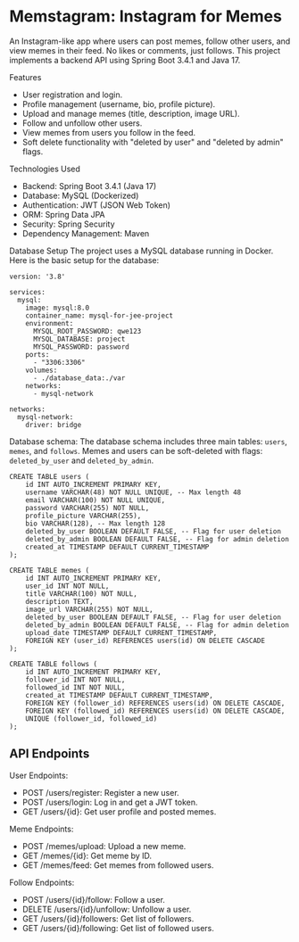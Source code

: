 # Memstagram: Instagram for Memes
An Instagram-like app where users can post memes, follow other users, and view memes in their feed. No likes or comments, just follows. This project implements a backend API using Spring Boot 3.4.1 and Java 17.

Features
- User registration and login.
- Profile management (username, bio, profile picture).
- Upload and manage memes (title, description, image URL).
- Follow and unfollow other users.
- View memes from users you follow in the feed.
- Soft delete functionality with "deleted by user" and "deleted by admin" flags.

Technologies Used
- Backend: Spring Boot 3.4.1 (Java 17)
- Database: MySQL (Dockerized)
- Authentication: JWT (JSON Web Token)
- ORM: Spring Data JPA
- Security: Spring Security
- Dependency Management: Maven

Database Setup
The project uses a MySQL database running in Docker. Here is the basic setup for the database:
```
version: '3.8'

services:
  mysql:
    image: mysql:8.0
    container_name: mysql-for-jee-project
    environment:
      MYSQL_ROOT_PASSWORD: qwe123
      MYSQL_DATABASE: project
      MYSQL_PASSWORD: password
    ports:
      - "3306:3306"
    volumes:
      - ./database_data:./var
    networks:
      - mysql-network

networks:
  mysql-network:
    driver: bridge

```

Database schema:
The database schema includes three main tables: `users`, `memes`, and `follows`. Memes and users can be soft-deleted with flags: `deleted_by_user` and `deleted_by_admin`.

```
CREATE TABLE users (
    id INT AUTO_INCREMENT PRIMARY KEY,
    username VARCHAR(48) NOT NULL UNIQUE, -- Max length 48
    email VARCHAR(100) NOT NULL UNIQUE,
    password VARCHAR(255) NOT NULL,
    profile_picture VARCHAR(255),
    bio VARCHAR(128), -- Max length 128
    deleted_by_user BOOLEAN DEFAULT FALSE, -- Flag for user deletion
    deleted_by_admin BOOLEAN DEFAULT FALSE, -- Flag for admin deletion
    created_at TIMESTAMP DEFAULT CURRENT_TIMESTAMP
);

CREATE TABLE memes (
    id INT AUTO_INCREMENT PRIMARY KEY,
    user_id INT NOT NULL,
    title VARCHAR(100) NOT NULL,
    description TEXT,
    image_url VARCHAR(255) NOT NULL,
    deleted_by_user BOOLEAN DEFAULT FALSE, -- Flag for user deletion
    deleted_by_admin BOOLEAN DEFAULT FALSE, -- Flag for admin deletion
    upload_date TIMESTAMP DEFAULT CURRENT_TIMESTAMP,
    FOREIGN KEY (user_id) REFERENCES users(id) ON DELETE CASCADE
);

CREATE TABLE follows (
    id INT AUTO_INCREMENT PRIMARY KEY,
    follower_id INT NOT NULL,
    followed_id INT NOT NULL,
    created_at TIMESTAMP DEFAULT CURRENT_TIMESTAMP,
    FOREIGN KEY (follower_id) REFERENCES users(id) ON DELETE CASCADE,
    FOREIGN KEY (followed_id) REFERENCES users(id) ON DELETE CASCADE,
    UNIQUE (follower_id, followed_id)
);

```

## API Endpoints

User Endpoints:
- POST /users/register: Register a new user.
- POST /users/login: Log in and get a JWT token.
- GET /users/{id}: Get user profile and posted memes.

Meme Endpoints:
- POST /memes/upload: Upload a new meme.
- GET /memes/{id}: Get meme by ID.
- GET /memes/feed: Get memes from followed users.

Follow Endpoints:
- POST /users/{id}/follow: Follow a user.
- DELETE /users/{id}/unfollow: Unfollow a user.
- GET /users/{id}/followers: Get list of followers.
- GET /users/{id}/following: Get list of followed users.
